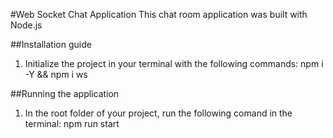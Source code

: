 #Web Socket Chat Application
This chat room application was built with Node.js

##Installation guide
1. Initialize the project in your terminal with the following commands: npm i -Y && npm i ws

##Running the application
1. In the root folder of your project, run the following comand in the terminal: npm run start
